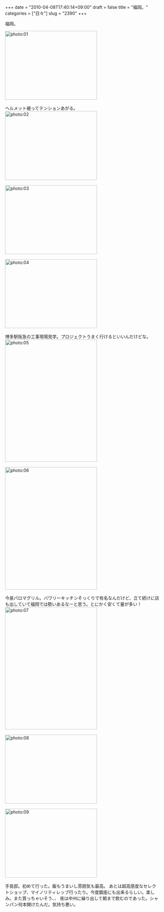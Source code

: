 +++
date = "2010-04-08T17:40:14+09:00"
draft = false
title = "福岡。"
categories = ["日々"]
slug = "2390"
+++

福岡。
<div align="left"><a href="http://ieiri.net/wordpress/wp-content/uploads/ameblo/blog_import_4f7a3875c8f41.jpg"><img src="http://ieiri.net/wordpress/wp-content/uploads/ameblo/blog_import_4f7a3875c8f41.jpg" alt="photo:01" width="300" height="225" border="0" /></a></div><br clear="all" />
ヘルメット被ってテンションあがる。
<div align="left"><a href="http://ieiri.net/wordpress/wp-content/uploads/ameblo/blog_import_4f7a3876a3bac.jpg"><img src="http://ieiri.net/wordpress/wp-content/uploads/ameblo/blog_import_4f7a3876a3bac.jpg" alt="photo:02" width="300" height="225" border="0" /></a></div><br clear="all" />
<div align="left"><a href="http://ieiri.net/wordpress/wp-content/uploads/ameblo/blog_import_4f7a3877b5b6f.jpg"><img src="http://ieiri.net/wordpress/wp-content/uploads/ameblo/blog_import_4f7a3877b5b6f.jpg" alt="photo:03" width="300" height="225" border="0" /></a></div><br clear="all" />
<div align="left"><a href="http://ieiri.net/wordpress/wp-content/uploads/ameblo/blog_import_4f7a38788d54c.jpg"><img src="http://ieiri.net/wordpress/wp-content/uploads/ameblo/blog_import_4f7a38788d54c.jpg" alt="photo:04" width="300" height="225" border="0" /></a></div><br clear="all" />
博多駅阪急の工事現場見学。プロジェクトうまく行けるといいんだけどな。
<div align="left"><a href="http://ieiri.net/wordpress/wp-content/uploads/ameblo/blog_import_4f7a387979455.jpg"><img src="http://ieiri.net/wordpress/wp-content/uploads/ameblo/blog_import_4f7a387979455.jpg" alt="photo:05" width="300" height="400" border="0" /></a></div><br clear="all" />
<div align="left"><a href="http://ieiri.net/wordpress/wp-content/uploads/ameblo/blog_import_4f7a387a4d966.jpg"><img src="http://ieiri.net/wordpress/wp-content/uploads/ameblo/blog_import_4f7a387a4d966.jpg" alt="photo:06" width="300" height="400" border="0" /></a></div><br clear="all" />
今泉パロマグリル。バワリーキッチンそっくりで有名なんだけど、立て続けに店も出していて福岡では勢いあるなーと思う。とにかく安くて量が多い！
<div align="left"><a href="http://ieiri.net/wordpress/wp-content/uploads/ameblo/blog_import_4f7a387b129f4.jpg"><img src="http://ieiri.net/wordpress/wp-content/uploads/ameblo/blog_import_4f7a387b129f4.jpg" alt="photo:07" width="300" height="400" border="0" /></a></div><br clear="all" />
<div align="left"><a href="http://ieiri.net/wordpress/wp-content/uploads/ameblo/blog_import_4f7a387bd2c53.jpg"><img src="http://ieiri.net/wordpress/wp-content/uploads/ameblo/blog_import_4f7a387bd2c53.jpg" alt="photo:08" width="300" height="225" border="0" /></a></div><br clear="all" />
<div align="left"><a href="http://ieiri.net/wordpress/wp-content/uploads/ameblo/blog_import_4f7a387c85f2f.jpg"><img src="http://ieiri.net/wordpress/wp-content/uploads/ameblo/blog_import_4f7a387c85f2f.jpg" alt="photo:09" width="300" height="225" border="0" /></a></div><br clear="all" />
手島邸。初めて行った。飯もうまいし雰囲気も最高。
あとは超高感度なセレクトショップ、マイノリティレッブ行ったり。今度銀座にも出来るらしい。楽しみ。また買っちゃいそう、、
夜は中州に繰り出して朝まで飲むのであった。シャンパン何本開けたんだ。気持ち悪い。
